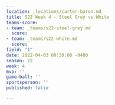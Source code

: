 ```yaml
---
location: _locations/carter-baron.md
title: S22 Week 4 - Steel Grey vs White
teams-score:
- team: _teams/s22-steel-grey.md
  score: 
- team: _teams/s22-white.md
  score: 
field: "1"
date: 2022-04-03 09:30:00 -0400
season: 22
week: 4
mvp: ''
game-ball: ''
sportsperson: ''
published: false

---
```

